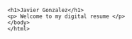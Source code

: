 <!DOCTYPE html>
<html lang="eng">
	    
	<h1>Javier Gonzalez</h1>  
    <p> Welcome to my digital resume </p>
    </body>
    </html>